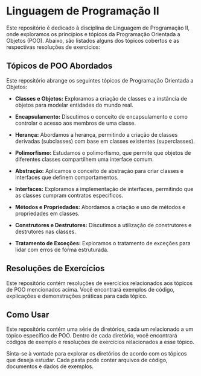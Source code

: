 # Linguagem de Programação II

Este repositório é dedicado à disciplina de Linguagem de Programação II, onde exploramos os princípios e tópicos da Programação Orientada a Objetos (POO). Abaixo, são listados alguns dos tópicos cobertos e as respectivas resoluções de exercícios:

## Tópicos de POO Abordados

Este repositório abrange os seguintes tópicos de Programação Orientada a Objetos:

- **Classes e Objetos:** Exploramos a criação de classes e a instância de objetos para modelar entidades do mundo real.

- **Encapsulamento:** Discutimos o conceito de encapsulamento e como controlar o acesso aos membros de uma classe.

- **Herança:** Abordamos a herança, permitindo a criação de classes derivadas (subclasses) com base em classes existentes (superclasses).

- **Polimorfismo:** Estudamos o polimorfismo, que permite que objetos de diferentes classes compartilhem uma interface comum.

- **Abstração:** Aplicamos o conceito de abstração para criar classes e interfaces que definem comportamentos.

- **Interfaces:** Exploramos a implementação de interfaces, permitindo que as classes cumpram contratos específicos.

- **Métodos e Propriedades:** Abordamos a criação e uso de métodos e propriedades em classes.

- **Construtores e Destrutores:** Discutimos a utilização de construtores e destrutores nas classes.

- **Tratamento de Exceções:** Exploramos o tratamento de exceções para lidar com erros de forma estruturada.

## Resoluções de Exercícios

Este repositório contém resoluções de exercícios relacionados aos tópicos de POO mencionados acima. Você encontrará exemplos de código, explicações e demonstrações práticas para cada tópico.

## Como Usar

Este repositório contém uma série de diretórios, cada um relacionado a um tópico específico de POO. Dentro de cada diretório, você encontrará códigos de exemplo e resoluções de exercícios relacionados a esse tópico.

Sinta-se à vontade para explorar os diretórios de acordo com os tópicos que deseja estudar. Cada pasta pode conter arquivos de código, documentos e dados de exemplos.
